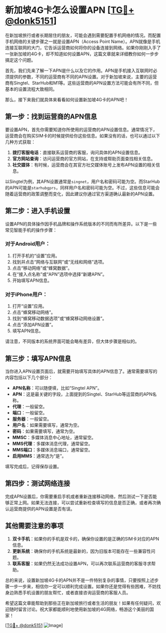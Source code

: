 # 新加坡4G卡怎么设置APN [[TG💪+ @donk5151](https://t.me/s/donk5151)]

在新加坡旅行或者长期居住的朋友，可能会遇到需要配置手机网络的情况。而配置手机网络的关键步骤之一就是设置APN（Access Point Name）。APN就像是手机连接互联网的大门，它告诉运营商如何将你的设备连接到网络。如果你刚刚入手了一张新加坡的4G卡，却不知道如何设置APN，这篇文章就来详细教你如何一步步搞定这个问题。

首先，我们先来了解一下APN是什么以及它的作用。APN是手机接入互联网时必须提供的参数，不同的运营商有不同的APN设置。对于新加坡来说，主要的运营商有Singtel、StarHub和M1等。这些运营商的APN设置方法可能会有所不同，但基本的设置流程大致相同。

那么，接下来我们就具体来看看如何设置新加坡4G卡的APN吧！

## 第一步：找到运营商的APN信息

要设置APN，首先你需要知道你所使用的运营商的APN设置信息。通常情况下，运营商会在购买SIM卡的时候提供给你这些信息。如果没有的话，也可以通过以下几种方式获取：

1. **拨打客服电话**：直接联系运营商的客服，询问具体的APN设置信息。
2. **官方网站查询**：访问运营商的官方网站，在支持或帮助页面查找相关信息。
3. **社交媒体**：有时候，运营商会在其官方社交媒体账号上发布APN设置的相关信息。

以Singtel为例，其APN设置通常是`singnet`，用户名和密码可能为空。而StarHub的APN可能是`starhubgprs`，同样用户名和密码可能为空。不过，这些信息可能会随着运营商的政策调整而变化，因此建议你通过官方渠道确认最新的APN设置。

## 第二步：进入手机设置

设置APN的具体操作因手机品牌和操作系统版本的不同而有所差异。以下是一些常见智能手机的操作步骤：

### 对于Android用户：

1. 打开手机的“设置”应用。
2. 找到并点击“网络与互联网”或“无线和网络”选项。
3. 点击“移动网络”或“蜂窝数据”。
4. 在“接入点名称”或“APN”选项中选择“新建APN”。
5. 开始填写APN信息。

### 对于iPhone用户：

1. 打开“设置”应用。
2. 点击“蜂窝移动网络”。
3. 找到“蜂窝移动数据选项”或“蜂窝移动网络设置”。
4. 点击“添加APN设置”。
5. 填写APN信息。

请注意，不同版本的系统界面可能会略有差异，但大体步骤是相似的。

## 第三步：填写APN信息

当你进入APN设置页面后，就需要开始填写具体的APN信息了。通常需要填写的内容包括以下几个部分：

- **APN名称**：可以随便填，比如“Singtel APN”。
- **APN**：这是最关键的字段，上面提到的Singtel、StarHub等运营商的APN名称。
- **代理**：一般留空。
- **端口**：一般留空。
- **服务器**：一般留空。
- **用户名**：如果需要填写，通常为空。
- **密码**：如果需要填写，通常为空。
- **MMSC**：多媒体消息中心地址，通常留空。
- **MMS代理**：多媒体消息代理，通常留空。
- **MMS端口**：多媒体消息端口，通常留空。
- **启用MMS**：通常选为“是”。

填写完成后，记得保存设置。

## 第四步：测试网络连接

完成APN设置后，你需要重启手机或者重新连接移动网络，然后测试一下是否能够正常上网。如果无法连接，可以尝试重新检查填写的信息是否正确，或者再次确认运营商提供的APN设置是否有误。

## 其他需要注意的事项

1. **双卡手机**：如果你的手机是双卡的，确保你设置的是正确的SIM卡对应的APN信息。
2. **更新系统**：确保你的手机系统是最新的，因为旧版本可能存在一些兼容性问题。
3. **联系客服**：如果仍然无法成功设置APN，可以再次联系运营商的客服寻求帮助。

总的来说，设置新加坡4G卡的APN并不是一件特别复杂的事情，只要按照上述步骤一步一步来，相信你一定可以顺利完成设置。如果你还是觉得有些困难，不妨找身边熟悉手机设置的朋友帮忙，或者直接咨询运营商的客服人员。

希望这篇文章能帮助到那些正在新加坡旅行或者生活的朋友！如果有任何疑问，欢迎随时留言讨论。祝大家都能顺利地使用新加坡的4G网络，畅游这个美丽的国家！

[[TG💪+ @donk5151](https://t.me/s/donk5151) ![Image](https://i.postimg.cc/rwNCRYN7/Snipaste-2025-04-30-17-27-05.png)]